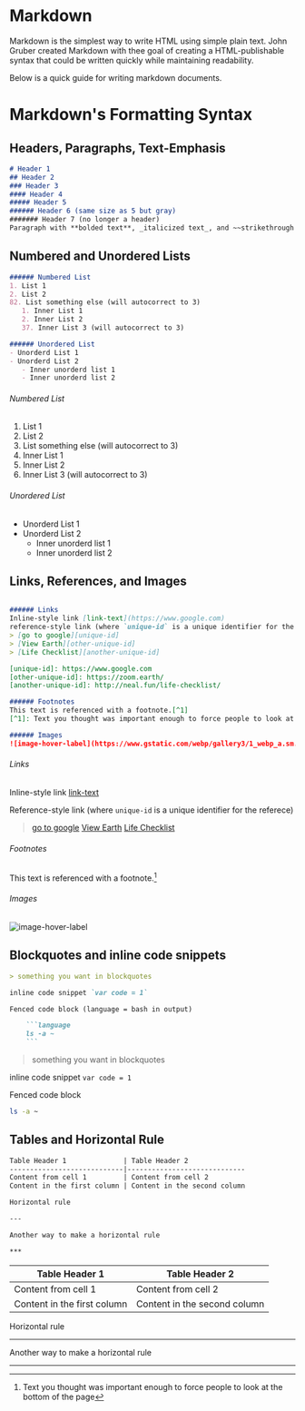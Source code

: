 # Markdown
Markdown is the simplest way to write HTML using simple plain text.  John Gruber created Markdown with  thee goal of creating a HTML-publishable syntax that could be written quickly while maintaining readability.

Below is a quick guide for writing markdown documents.

# Markdown's Formatting Syntax

## Headers, Paragraphs, Text-Emphasis
```markdown
# Header 1
## Header 2
### Header 3
#### Header 4
##### Header 5
###### Header 6 (same size as 5 but gray)
####### Header 7 (no longer a header)
Paragraph with **bolded text**, _italicized text_, and ~~strikethrough text~~

```

## Numbered and Unordered Lists
```markdown
###### Numbered List
1. List 1
2. List 2
82. List something else (will autocorrect to 3)
   1. Inner List 1
   2. Inner List 2
   37. Inner List 3 (will autocorrect to 3)

###### Unordered List
- Unorderd List 1
- Unorderd List 2
   - Inner unorderd list 1
   - Inner unorderd list 2
```

###### Numbered List
1. List 1
2. List 2
82. List something else (will autocorrect to 3)
   1. Inner List 1
   2. Inner List 2
   37. Inner List 3 (will autocorrect to 3)

###### Unordered List
- Unorderd List 1
- Unorderd List 2
   - Inner unorderd list 1
   - Inner unorderd list 2

## Links, References, and Images
```markdown

###### Links
Inline-style link [link-text](https://www.google.com)
reference-style link (where `unique-id` is a unique identifier for the referece)
> [go to google][unique-id]
> [View Earth][other-unique-id]
> [Life Checklist][another-unique-id]

[unique-id]: https://www.google.com
[other-unique-id]: https://zoom.earth/
[another-unique-id]: http://neal.fun/life-checklist/

###### Footnotes
This text is referenced with a footnote.[^1]
[^1]: Text you thought was important enough to force people to look at the bottom of the page

###### Images
![image-hover-label](https://www.gstatic.com/webp/gallery3/1_webp_a.sm.png)
```

###### Links
Inline-style link [link-text](https://www.google.com)

Reference-style link (where `unique-id` is a unique identifier for the referece)
> [go to google][unique-id]
> [View Earth][other-unique-id]
> [Life Checklist][another-unique-id]

[unique-id]: https://www.google.com
[other-unique-id]: https://zoom.earth/
[another-unique-id]: http://neal.fun/life-checklist/

###### Footnotes
This text is referenced with a footnote.[^1]
[^1]: Text you thought was important enough to force people to look at the bottom of the page

###### Images
![image-hover-label](https://www.gstatic.com/webp/gallery3/1_webp_a.sm.png)

## Blockquotes and inline code snippets
```markdown
> something you want in blockquotes

inline code snippet `var code = 1`

Fenced code block (language = bash in output)

    ```language
    ls -a ~
    ```
```

> something you want in blockquotes

inline code snippet `var code = 1`

Fenced code block

```bash
ls -a ~
```

## Tables and Horizontal Rule
```markdown
Table Header 1              | Table Header 2
----------------------------|-----------------------------
Content from cell 1         | Content from cell 2
Content in the first column | Content in the second column

Horizontal rule

---

Another way to make a horizontal rule

***
```

Table Header 1              | Table Header 2
----------------------------|-----------------------------
Content from cell 1         | Content from cell 2
Content in the first column | Content in the second column

Horizontal rule

---

Another way to make a horizontal rule

***
